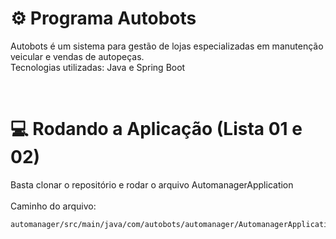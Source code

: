 # ⚙️ Programa Autobots
Autobots é um sistema para gestão de lojas especializadas em manutenção veicular e vendas de autopeças.
<br>
Tecnologias utilizadas: Java e Spring Boot

<br>

# 💻 Rodando a Aplicação (Lista 01 e 02)
Basta clonar o repositório e rodar o arquivo AutomanagerApplication
<br>
<br>
Caminho do arquivo:
<pre><code>automanager/src/main/java/com/autobots/automanager/AutomanagerApplication.java</code></pre>
